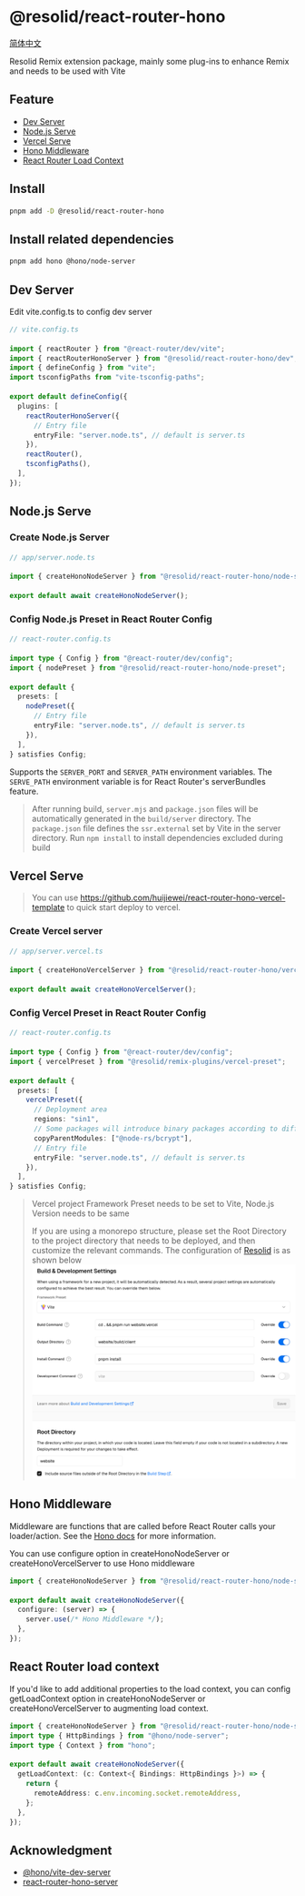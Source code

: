 # @resolid/react-router-hono

[简体中文](README.zh_CN.md)

Resolid Remix extension package, mainly some plug-ins to enhance Remix and needs to be used with Vite

## Feature

- [Dev Server](#dev-server)
- [Node.js Serve](#nodejs-serve)
- [Vercel Serve](#vercel-serve)
- [Hono Middleware](#hono-middleware)
- [React Router Load Context](#remix-load-context)

## Install

```bash
pnpm add -D @resolid/react-router-hono
```

## Install related dependencies

```bash
pnpm add hono @hono/node-server
```

## Dev Server

Edit vite.config.ts to config dev server

```ts
// vite.config.ts

import { reactRouter } from "@react-router/dev/vite";
import { reactRouterHonoServer } from "@resolid/react-router-hono/dev";
import { defineConfig } from "vite";
import tsconfigPaths from "vite-tsconfig-paths";

export default defineConfig({
  plugins: [
    reactRouterHonoServer({
      // Entry file
      entryFile: "server.node.ts", // default is server.ts
    }),
    reactRouter(),
    tsconfigPaths(),
  ],
});
```

## Node.js Serve

### Create Node.js Server

```ts
// app/server.node.ts

import { createHonoNodeServer } from "@resolid/react-router-hono/node-server";

export default await createHonoNodeServer();
```

### Config Node.js Preset in React Router Config

```ts
// react-router.config.ts

import type { Config } from "@react-router/dev/config";
import { nodePreset } from "@resolid/react-router-hono/node-preset";

export default {
  presets: [
    nodePreset({
      // Entry file
      entryFile: "server.node.ts", // default is server.ts
    }),
  ],
} satisfies Config;
```

Supports the `SERVER_PORT` and `SERVER_PATH` environment variables. The `SERVE_PATH` environment variable is
for React Router's serverBundles feature.

> After running build, `server.mjs` and `package.json` files will be automatically generated in the `build/server`
> directory. The `package.json` file defines the `ssr.external` set by Vite in the server directory. Run `npm install`
> to
> install dependencies excluded during build

## Vercel Serve

> You can use https://github.com/huijiewei/react-router-hono-vercel-template to quick start deploy to vercel.

### Create Vercel server

```ts
// app/server.vercel.ts

import { createHonoVercelServer } from "@resolid/react-router-hono/vercel-server";

export default await createHonoVercelServer();
```

### Config Vercel Preset in React Router Config

```ts
// react-router.config.ts

import type { Config } from "@react-router/dev/config";
import { vercelPreset } from "@resolid/remix-plugins/vercel-preset";

export default {
  presets: [
    vercelPreset({
      // Deployment area
      regions: "sin1",
      // Some packages will introduce binary packages according to different platforms. The binary packages are not in the same directory during installation, such as @node-rs/bcrypt
      copyParentModules: ["@node-rs/bcrypt"],
      // Entry file
      entryFile: "server.node.ts", // default is server.ts
    }),
  ],
} satisfies Config;
```

> Vercel project Framework Preset needs to be set to Vite, Node.js Version needs to be same
>
> If you are using a monorepo structure, please set the Root Directory to the project directory that needs to be
> deployed, and then customize the relevant commands. The configuration
> of [Resolid](https://github.com/huijiewei/resolid)
> is as shown below
> ![Vercel related settings](.github/assets/vercel-settings.png)

## Hono Middleware

Middleware are functions that are called before React Router calls your loader/action. See
the [Hono docs](https://hono.dev/docs/guides/middleware) for more information.

You can use configure option in createHonoNodeServer or createHonoVercelServer to use Hono middleware

```ts
import { createHonoNodeServer } from "@resolid/react-router-hono/node-server";

export default await createHonoNodeServer({
  configure: (server) => {
    server.use(/* Hono Middleware */);
  },
});
```

## React Router load context

If you'd like to add additional properties to the load context, you can config getLoadContext option in
createHonoNodeServer or createHonoVercelServer to augmenting load context.

```ts
import { createHonoNodeServer } from "@resolid/react-router-hono/node-server";
import type { HttpBindings } from "@hono/node-server";
import type { Context } from "hono";

export default await createHonoNodeServer({
  getLoadContext: (c: Context<{ Bindings: HttpBindings }>) => {
    return {
      remoteAddress: c.env.incoming.socket.remoteAddress,
    };
  },
});
```

## Acknowledgment

- [@hono/vite-dev-server](https://github.com/honojs/vite-plugins/tree/main/packages/dev-server)
- [react-router-hono-server](https://github.com/rphlmr/react-router-hono-server)
